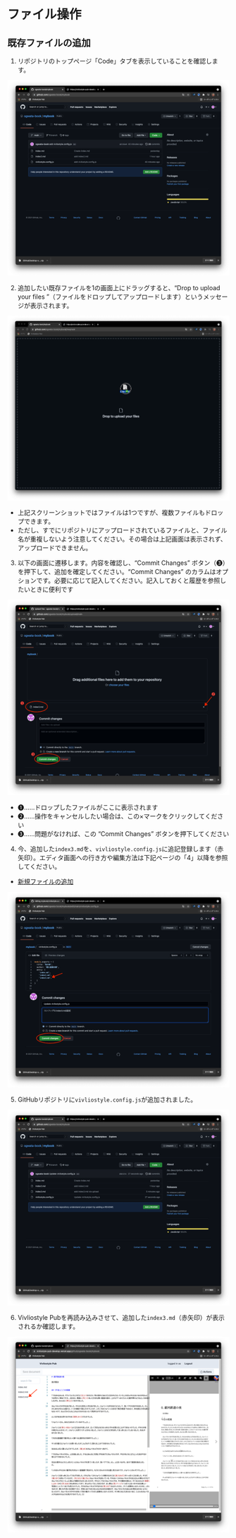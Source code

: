 # ファイル操作

## 既存ファイルの追加

1. リポジトリのトップページ「Code」タブを表示していることを確認します。

![ ](/images/file-operation/adding-existing-files/fig-1.png)

2. 追加したい既存ファイルを1の画面上にドラッグすると、“Drop to upload your files ”（ファイルをドロップしてアップロードします）というメッセージが表示されます。

![ ](/images/file-operation/adding-existing-files/fig-2.png)

- 上記スクリーンショットではファイルは1つですが、複数ファイルもドロップできます。
- ただし、すでにリポジトリにアップロードされているファイルと、ファイル名が重複しないよう注意してください。その場合は上記画面は表示されず、アップロードできません。

3. 以下の画面に遷移します。内容を確認し、“Commit Changes” ボタン（❸）を押下して、追加を確定してください。“Commit Changes” のカラムはオプションです。必要に応じて記入してください。記入しておくと履歴を参照したいときに便利です

![ ](/images/file-operation/adding-existing-files/fig-3.png)

- ❶……ドロップしたファイルがここに表示されます
- ❷……操作をキャンセルしたい場合は、この×マークをクリックしてください
- ❸……問題がなければ、この “Commit Changes” ボタンを押下してください


4. 今、追加した`index3.md`を、`vivliostyle.config.js`に追記登録します（赤矢印）。エディタ画面への行き方や編集方法は下記ページの「4」以降を参照してください。


- [新規ファイルの追加](/ja/file-operation/adding-a-new-file.md)

![ ](/images/file-operation/adding-existing-files/fig-4.png)


5. GitHubリポジトリに`vivliostyle.config.js`が追加されました。

![ ](/images/file-operation/adding-existing-files/fig-5.png)

6. Vivliostyle Pubを再読み込みさせて、追加した`index3.md`（赤矢印）が表示されるか確認します。

![ ](/images/file-operation/adding-existing-files/fig-6.png)